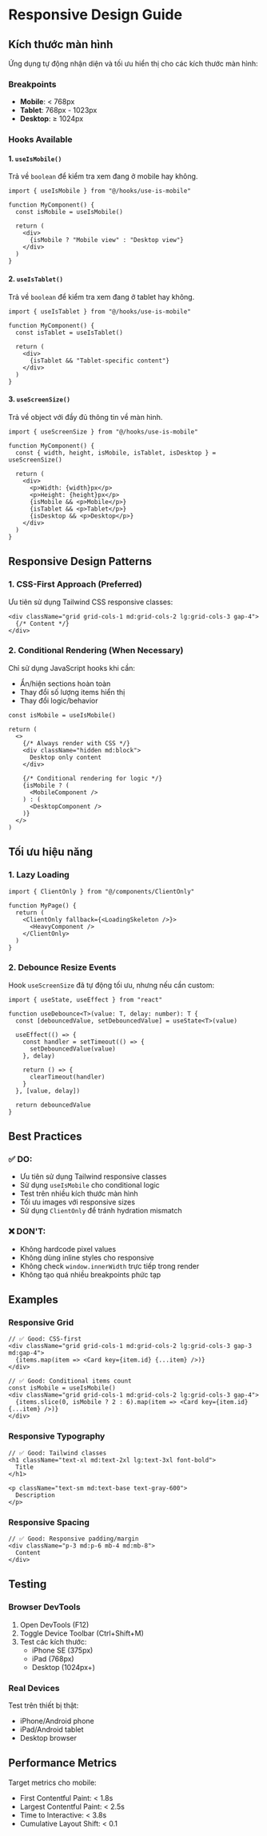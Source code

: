 # Responsive Design Guide

## Kích thước màn hình

Ứng dụng tự động nhận diện và tối ưu hiển thị cho các kích thước màn hình:

### Breakpoints

- **Mobile**: < 768px
- **Tablet**: 768px - 1023px  
- **Desktop**: ≥ 1024px

### Hooks Available

#### 1. `useIsMobile()`
Trả về `boolean` để kiểm tra xem đang ở mobile hay không.

```tsx
import { useIsMobile } from "@/hooks/use-is-mobile"

function MyComponent() {
  const isMobile = useIsMobile()
  
  return (
    <div>
      {isMobile ? "Mobile view" : "Desktop view"}
    </div>
  )
}
```

#### 2. `useIsTablet()`
Trả về `boolean` để kiểm tra xem đang ở tablet hay không.

```tsx
import { useIsTablet } from "@/hooks/use-is-mobile"

function MyComponent() {
  const isTablet = useIsTablet()
  
  return (
    <div>
      {isTablet && "Tablet-specific content"}
    </div>
  )
}
```

#### 3. `useScreenSize()`
Trả về object với đầy đủ thông tin về màn hình.

```tsx
import { useScreenSize } from "@/hooks/use-is-mobile"

function MyComponent() {
  const { width, height, isMobile, isTablet, isDesktop } = useScreenSize()
  
  return (
    <div>
      <p>Width: {width}px</p>
      <p>Height: {height}px</p>
      {isMobile && <p>Mobile</p>}
      {isTablet && <p>Tablet</p>}
      {isDesktop && <p>Desktop</p>}
    </div>
  )
}
```

## Responsive Design Patterns

### 1. CSS-First Approach (Preferred)

Ưu tiên sử dụng Tailwind CSS responsive classes:

```tsx
<div className="grid grid-cols-1 md:grid-cols-2 lg:grid-cols-3 gap-4">
  {/* Content */}
</div>
```

### 2. Conditional Rendering (When Necessary)

Chỉ sử dụng JavaScript hooks khi cần:
- Ẩn/hiện sections hoàn toàn
- Thay đổi số lượng items hiển thị
- Thay đổi logic/behavior

```tsx
const isMobile = useIsMobile()

return (
  <>
    {/* Always render with CSS */}
    <div className="hidden md:block">
      Desktop only content
    </div>
    
    {/* Conditional rendering for logic */}
    {isMobile ? (
      <MobileComponent />
    ) : (
      <DesktopComponent />
    )}
  </>
)
```

## Tối ưu hiệu năng

### 1. Lazy Loading
```tsx
import { ClientOnly } from "@/components/ClientOnly"

function MyPage() {
  return (
    <ClientOnly fallback={<LoadingSkeleton />}>
      <HeavyComponent />
    </ClientOnly>
  )
}
```

### 2. Debounce Resize Events

Hook `useScreenSize` đã tự động tối ưu, nhưng nếu cần custom:

```tsx
import { useState, useEffect } from "react"

function useDebounce<T>(value: T, delay: number): T {
  const [debouncedValue, setDebouncedValue] = useState<T>(value)

  useEffect(() => {
    const handler = setTimeout(() => {
      setDebouncedValue(value)
    }, delay)

    return () => {
      clearTimeout(handler)
    }
  }, [value, delay])

  return debouncedValue
}
```

## Best Practices

### ✅ DO:
- Ưu tiên sử dụng Tailwind responsive classes
- Sử dụng `useIsMobile` cho conditional logic
- Test trên nhiều kích thước màn hình
- Tối ưu images với responsive sizes
- Sử dụng `ClientOnly` để tránh hydration mismatch

### ❌ DON'T:
- Không hardcode pixel values
- Không dùng inline styles cho responsive
- Không check `window.innerWidth` trực tiếp trong render
- Không tạo quá nhiều breakpoints phức tạp

## Examples

### Responsive Grid

```tsx
// ✅ Good: CSS-first
<div className="grid grid-cols-1 md:grid-cols-2 lg:grid-cols-3 gap-3 md:gap-4">
  {items.map(item => <Card key={item.id} {...item} />)}
</div>

// ✅ Good: Conditional items count
const isMobile = useIsMobile()
<div className="grid grid-cols-1 md:grid-cols-2 lg:grid-cols-3 gap-4">
  {items.slice(0, isMobile ? 2 : 6).map(item => <Card key={item.id} {...item} />)}
</div>
```

### Responsive Typography

```tsx
// ✅ Good: Tailwind classes
<h1 className="text-xl md:text-2xl lg:text-3xl font-bold">
  Title
</h1>

<p className="text-sm md:text-base text-gray-600">
  Description
</p>
```

### Responsive Spacing

```tsx
// ✅ Good: Responsive padding/margin
<div className="p-3 md:p-6 mb-4 md:mb-8">
  Content
</div>
```

## Testing

### Browser DevTools
1. Open DevTools (F12)
2. Toggle Device Toolbar (Ctrl+Shift+M)
3. Test các kích thước:
   - iPhone SE (375px)
   - iPad (768px)
   - Desktop (1024px+)

### Real Devices
Test trên thiết bị thật:
- iPhone/Android phone
- iPad/Android tablet
- Desktop browser

## Performance Metrics

Target metrics cho mobile:
- First Contentful Paint: < 1.8s
- Largest Contentful Paint: < 2.5s
- Time to Interactive: < 3.8s
- Cumulative Layout Shift: < 0.1

